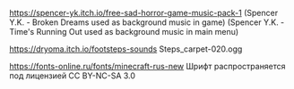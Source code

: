 https://spencer-yk.itch.io/free-sad-horror-game-music-pack-1
(Spencer Y.K. - Broken Dreams used as background music in game) 
(Spencer Y.K. - Time's Running Out used as background music in main menu) 


https://dryoma.itch.io/footsteps-sounds
Steps_carpet-020.ogg

https://fonts-online.ru/fonts/minecraft-rus-new
Шрифт распространяется под лицензией CC BY-NC-SA 3.0